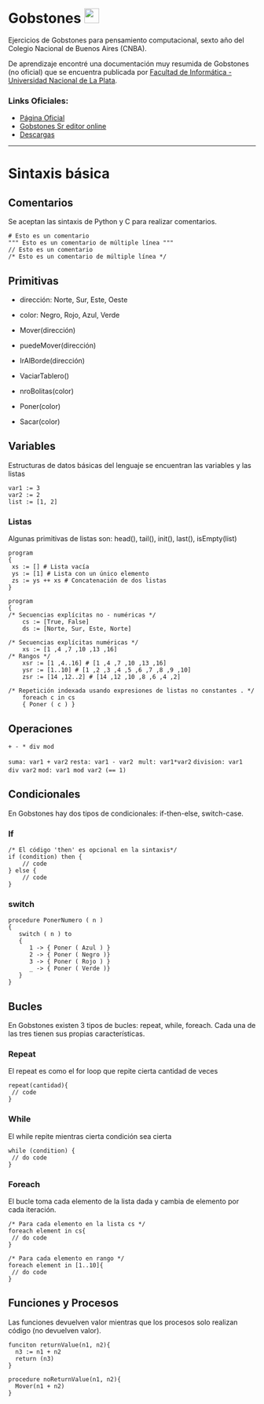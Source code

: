 <h1> Gobstones <img src="https://gobstones.github.io/gobstones-web/images/logo.png" width="30"/></h1>

Ejercicios de Gobstones para pensamiento computacional, sexto año del Colegio Nacional de Buenos Aires (CNBA). 

De aprendizaje encontré una documentación muy resumida de Gobstones (no oficial) que se encuentra publicada por [Facultad de Informática - Universidad Nacional de La Plata](https://sedici.unlp.edu.ar/bitstream/handle/10915/63353/Documento_completo.pdf-PDFA.pdf?sequence=1&isAllowed=y).

### **Links Oficiales**:
- [Página Oficial](https://gobstones.github.io/)
- [Gobstones Sr editor online](https://gobstones.github.io/gobstones-sr/)
- [Descargas](https://github.com/gobstones/gobstones-web-desktop/releases)

---

# Sintaxis básica

## Comentarios
Se aceptan las sintaxis de Python y C para realizar comentarios.

```
# Esto es un comentario
""" Esto es un comentario de múltiple línea """
// Esto es un comentario
/* Esto es un comentario de múltiple línea */ 
```


## Primitivas
- dirección: Norte, Sur, Este, Oeste
- color: Negro, Rojo, Azul, Verde
 
- Mover(dirección)
- puedeMover(dirección)
- IrAlBorde(dirección)
- VaciarTablero()
- nroBolitas(color)
- Poner(color)
- Sacar(color)


## Variables
Estructuras de datos básicas del lenguaje se encuentran las variables y las listas
```
var1 := 3
var2 := 2
list := [1, 2]
```

### Listas
Algunas primitivas de listas son: head(), tail(), init(), last(), isEmpty(list)
```
program
{
 xs := [] # Lista vacía
 ys := [1] # Lista con un único elemento
 zs := ys ++ xs # Concatenación de dos listas
}
```
```
program
{
/* Secuencias explícitas no - numéricas */
    cs := [True, False]
    ds := [Norte, Sur, Este, Norte]

/* Secuencias explícitas numéricas */
    xs := [1 ,4 ,7 ,10 ,13 ,16]
/* Rangos */
    xsr := [1 ,4..16] # [1 ,4 ,7 ,10 ,13 ,16]
    ysr := [1..10] # [1 ,2 ,3 ,4 ,5 ,6 ,7 ,8 ,9 ,10]
    zsr := [14 ,12..2] # [14 ,12 ,10 ,8 ,6 ,4 ,2]

/* Repetición indexada usando expresiones de listas no constantes . */
    foreach c in cs
    { Poner ( c ) }
```


## Operaciones
```
+ - * div mod
```
```suma: var1 + var2``` ```resta: var1 - var2 ``` ```mult: var1*var2``` ```division: var1 div var2``` ```mod: var1 mod var2 (== 1)```


## Condicionales
En Gobstones hay dos tipos de condicionales: if-then-else, switch-case.

### If
```
/* El código 'then' es opcional en la sintaxis*/
if (condition) then {
    // code
} else {
    // code
}
```

### switch
```
procedure PonerNumero ( n )
{
   switch ( n ) to
   {
      1 -> { Poner ( Azul ) }
      2 -> { Poner ( Negro )}
      3 -> { Poner ( Rojo ) }
      _ -> { Poner ( Verde )}
   }
}
```


## Bucles
En Gobstones existen 3 tipos de bucles: repeat, while, foreach. Cada una de las tres tienen sus propias características.

### Repeat
El repeat es como el for loop que repite cierta cantidad de veces
```
repeat(cantidad){
 // code
}
```

### While
El while repite mientras cierta condición sea cierta
```
while (condition) {
 // do code
}
```

### Foreach
El bucle toma cada elemento de la lista dada y cambia de elemento por cada iteración.
```
/* Para cada elemento en la lista cs */
foreach element in cs{
 // do code
}

/* Para cada elemento en rango */
foreach element in [1..10]{
 // do code
}
```


## Funciones y Procesos
Las funciones devuelven valor mientras que los procesos solo realizan código (no devuelven valor).
```
funciton returnValue(n1, n2){
  n3 := n1 + n2
  return (n3)
}
```
```
procedure noReturnValue(n1, n2){
  Mover(n1 + n2)
}
```
